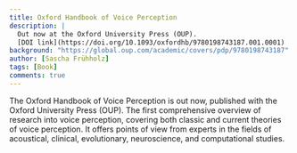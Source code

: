 ```yaml
---
title: Oxford Handbook of Voice Perception
description: |
  Out now at the Oxford University Press (OUP).
  [DOI link](https://doi.org/10.1093/oxfordhb/9780198743187.001.0001)
background: "https://global.oup.com/academic/covers/pdp/9780198743187"
author: [Sascha Frühholz]
tags: [Book]
comments: true
---
```


The Oxford Handbook of Voice Perception is out now, published with the Oxford University Press (OUP).
The first comprehensive overview of research into voice perception, covering both classic and current theories of voice perception. It offers points of view from experts in the fields of acoustical, clinical, evolutionary, neuroscience, and computational studies.
